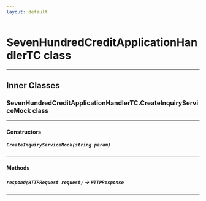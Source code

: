 ```yaml
---
layout: default
---
```

# SevenHundredCreditApplicationHandlerTC class
---
## Inner Classes

### SevenHundredCreditApplicationHandlerTC.CreateInquiryServiceMock class
---
#### Constructors
##### `CreateInquiryServiceMock(string param)`
---
#### Methods
##### `respond(HTTPRequest request)` → `HTTPResponse`
---
